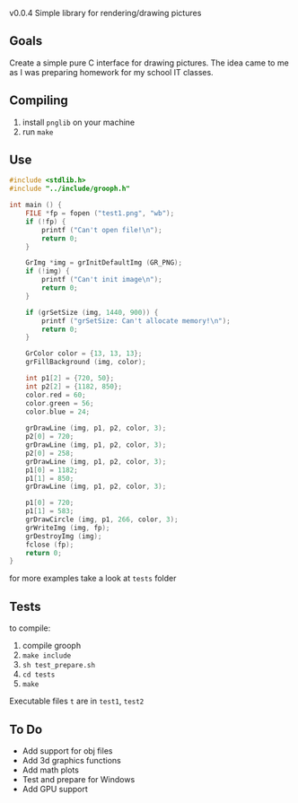 v0.0.4
Simple library for rendering/drawing pictures
 
## Goals
Create a simple pure C interface for drawing pictures. The idea came to me as I was preparing homework for my school IT classes.
 
## Compiling
1) install ```pnglib``` on your machine
2) run ```make```

## Use
```c
#include <stdlib.h>
#include "../include/grooph.h"

int main () {
	FILE *fp = fopen ("test1.png", "wb");
	if (!fp) {
		printf ("Can't open file!\n");
		return 0;
	}

	GrImg *img = grInitDefaultImg (GR_PNG);
	if (!img) {
		printf ("Can't init image\n");
		return 0;
	}

	if (grSetSize (img, 1440, 900)) {
		printf ("grSetSize: Can't allocate memory!\n");
		return 0;
	}

	GrColor color = {13, 13, 13};
	grFillBackground (img, color);

	int p1[2] = {720, 50};
	int p2[2] = {1182, 850};
	color.red = 60;
	color.green = 56;
	color.blue = 24;
	
	grDrawLine (img, p1, p2, color, 3);
	p2[0] = 720;
	grDrawLine (img, p1, p2, color, 3);
	p2[0] = 258;
	grDrawLine (img, p1, p2, color, 3);
	p1[0] = 1182;
	p1[1] = 850;
	grDrawLine (img, p1, p2, color, 3);

	p1[0] = 720;
	p1[1] = 583;
	grDrawCircle (img, p1, 266, color, 3);
	grWriteImg (img, fp);
	grDestroyImg (img);
	fclose (fp);
	return 0;
}
```
for more examples take a look at ```tests``` folder

## Tests
to compile:
1) compile grooph
2) ```make include```
3) ```sh test_prepare.sh```
4) ```cd tests```
5) ```make```

Executable files ```t``` are in ```test1```, ```test2``` 

## To Do
* Add support for obj files
* Add 3d graphics functions
* Add math plots
* Test and prepare for Windows
* Add GPU support
